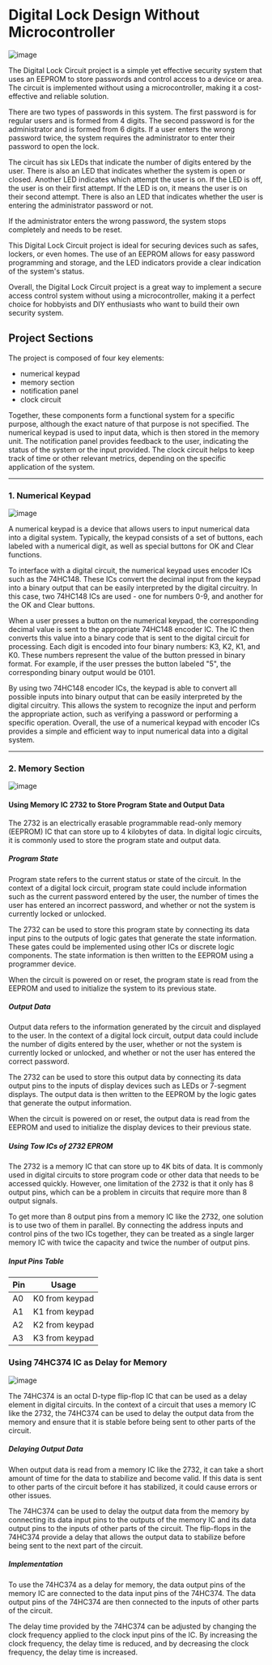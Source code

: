 # Digital Lock Design Without Microcontroller

![image](https://github.com/amdhazm/DigitalLockDesign/assets/133523862/a2ccab23-f77c-4843-88b7-b0987883d762)

The Digital Lock Circuit project is a simple yet effective security system that uses an EEPROM to store passwords and control access to a device or area. The circuit is implemented without using a microcontroller, making it a cost-effective and reliable solution.

There are two types of passwords in this system. The first password is for regular users and is formed from 4 digits. The second password is for the administrator and is formed from 6 digits. If a user enters the wrong password twice, the system requires the administrator to enter their password to open the lock.

The circuit has six LEDs that indicate the number of digits entered by the user. There is also an LED that indicates whether the system is open or closed. Another LED indicates which attempt the user is on. If the LED is off, the user is on their first attempt. If the LED is on, it means the user is on their second attempt. There is also an LED that indicates whether the user is entering the administrator password or not.

If the administrator enters the wrong password, the system stops completely and needs to be reset.

This Digital Lock Circuit project is ideal for securing devices such as safes, lockers, or even homes. The use of an EEPROM allows for easy password programming and storage, and the LED indicators provide a clear indication of the system's status.

Overall, the Digital Lock Circuit project is a great way to implement a secure access control system without using a microcontroller, making it a perfect choice for hobbyists and DIY enthusiasts who want to build their own security system.

## Project Sections
The project is composed of four key elements:
* numerical keypad
* memory section
* notification panel 
* clock circuit

Together, these components form a functional system for a specific purpose, although the exact nature of that purpose is not specified. The numerical keypad is used to input data, which is then stored in the memory unit. The notification panel provides feedback to the user, indicating the status of the system or the input provided. The clock circuit helps to keep track of time or other relevant metrics, depending on the specific application of the system.
***
### 1. Numerical Keypad
![image](https://github.com/amdhazm/DigitalLockDesign/assets/133523862/1a483672-79fc-4a83-b95f-5763c9167f74)

A numerical keypad is a device that allows users to input numerical data into a digital system. Typically, the keypad consists of a set of buttons, each labeled with a numerical digit, as well as special buttons for OK and Clear functions.

To interface with a digital circuit, the numerical keypad uses encoder ICs such as the 74HC148. These ICs convert the decimal input from the keypad into a binary output that can be easily interpreted by the digital circuitry. In this case, two 74HC148 ICs are used - one for numbers 0-9, and another for the OK and Clear buttons.

When a user presses a button on the numerical keypad, the corresponding decimal value is sent to the appropriate 74HC148 encoder IC. The IC then converts this value into a binary code that is sent to the digital circuit for processing. Each digit is encoded into four binary numbers: K3, K2, K1, and K0. These numbers represent the value of the button pressed in binary format. For example, if the user presses the button labeled "5", the corresponding binary output would be 0101.

By using two 74HC148 encoder ICs, the keypad is able to convert all possible inputs into binary output that can be easily interpreted by the digital circuitry. This allows the system to recognize the input and perform the appropriate action, such as verifying a password or performing a specific operation. Overall, the use of a numerical keypad with encoder ICs provides a simple and efficient way to input numerical data into a digital system.
***
### 2. Memory Section

![image](https://github.com/amdhazm/DigitalLockDesign/assets/133523862/aa290f67-9d99-436b-b2e3-1cb44506e396)

#### Using Memory IC 2732 to Store Program State and Output Data

The 2732 is an electrically erasable programmable read-only memory (EEPROM) IC that can store up to 4 kilobytes of data. In digital logic circuits, it is commonly used to store the program state and output data.

##### Program State

Program state refers to the current status or state of the circuit. In the context of a digital lock circuit, program state could include information such as the current password entered by the user, the number of times the user has entered an incorrect password, and whether or not the system is currently locked or unlocked.

The 2732 can be used to store this program state by connecting its data input pins to the outputs of logic gates that generate the state information. These gates could be implemented using other ICs or discrete logic components. The state information is then written to the EEPROM using a programmer device.

When the circuit is powered on or reset, the program state is read from the EEPROM and used to initialize the system to its previous state.

##### Output Data

Output data refers to the information generated by the circuit and displayed to the user. In the context of a digital lock circuit, output data could include the number of digits entered by the user, whether or not the system is currently locked or unlocked, and whether or not the user has entered the correct password.

The 2732 can be used to store this output data by connecting its data output pins to the inputs of display devices such as LEDs or 7-segment displays. The output data is then written to the EEPROM by the logic gates that generate the output information.

When the circuit is powered on or reset, the output data is read from the EEPROM and used to initialize the display devices to their previous state.

##### Using Tow ICs of 2732 EPROM
The 2732 is a memory IC that can store up to 4K bits of data. It is commonly used in digital circuits to store program code or other data that needs to be accessed quickly. However, one limitation of the 2732 is that it only has 8 output pins, which can be a problem in circuits that require more than 8 output signals.

To get more than 8 output pins from a memory IC like the 2732, one solution is to use two of them in parallel. By connecting the address inputs and control pins of the two ICs together, they can be treated as a single larger memory IC with twice the capacity and twice the number of output pins.

##### Input Pins Table
| Pin | Usage           |
| --- | ---------------|
| A0  | K0 from keypad  |
| A1  | K1 from keypad  |
| A2  | K2 from keypad  |
| A3  | K3 from keypad  |



### Using 74HC374 IC as Delay for Memory
![image](https://github.com/amdhazm/DigitalLockDesign/assets/133523862/fac16c47-9c6a-46bd-9d76-718eaea64faf)


The 74HC374 is an octal D-type flip-flop IC that can be used as a delay element in digital circuits. In the context of a circuit that uses a memory IC like the 2732, the 74HC374 can be used to delay the output data from the memory and ensure that it is stable before being sent to other parts of the circuit.

##### Delaying Output Data

When output data is read from a memory IC like the 2732, it can take a short amount of time for the data to stabilize and become valid. If this data is sent to other parts of the circuit before it has stabilized, it could cause errors or other issues.

The 74HC374 can be used to delay the output data from the memory by connecting its data input pins to the outputs of the memory IC and its data output pins to the inputs of other parts of the circuit. The flip-flops in the 74HC374 provide a delay that allows the output data to stabilize before being sent to the next part of the circuit.

##### Implementation

To use the 74HC374 as a delay for memory, the data output pins of the memory IC are connected to the data input pins of the 74HC374. The data output pins of the 74HC374 are then connected to the inputs of other parts of the circuit.

The delay time provided by the 74HC374 can be adjusted by changing the clock frequency applied to the clock input pins of the IC. By increasing the clock frequency, the delay time is reduced, and by decreasing the clock frequency, the delay time is increased.


